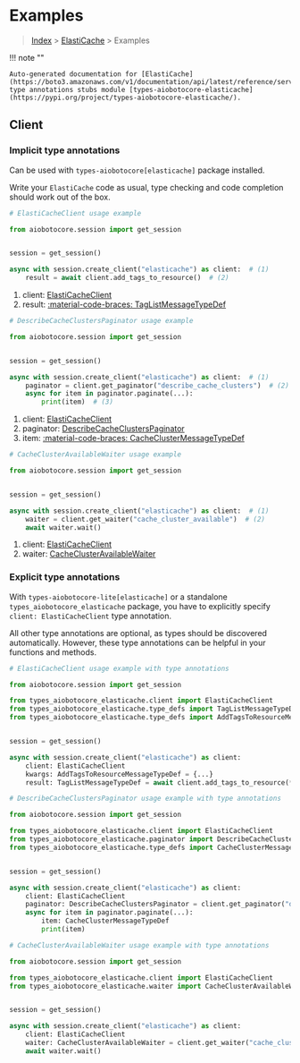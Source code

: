 # Examples

> [Index](../README.md) > [ElastiCache](./README.md) > Examples

!!! note ""

    Auto-generated documentation for [ElastiCache](https://boto3.amazonaws.com/v1/documentation/api/latest/reference/services/elasticache.html#elasticache)
    type annotations stubs module [types-aiobotocore-elasticache](https://pypi.org/project/types-aiobotocore-elasticache/).

## Client

### Implicit type annotations

Can be used with `types-aiobotocore[elasticache]` package installed.

Write your `ElastiCache` code as usual,
type checking and code completion should work out of the box.



```python
# ElastiCacheClient usage example

from aiobotocore.session import get_session


session = get_session()

async with session.create_client("elasticache") as client:  # (1)
    result = await client.add_tags_to_resource()  # (2)
```

1. client: [ElastiCacheClient](./client.md)
2. result: [:material-code-braces: TagListMessageTypeDef](./type_defs.md#taglistmessagetypedef) 



```python
# DescribeCacheClustersPaginator usage example

from aiobotocore.session import get_session


session = get_session()

async with session.create_client("elasticache") as client:  # (1)
    paginator = client.get_paginator("describe_cache_clusters")  # (2)
    async for item in paginator.paginate(...):
        print(item)  # (3)
```

1. client: [ElastiCacheClient](./client.md)
2. paginator: [DescribeCacheClustersPaginator](./paginators.md#describecacheclusterspaginator)
3. item: [:material-code-braces: CacheClusterMessageTypeDef](./type_defs.md#cacheclustermessagetypedef) 



```python
# CacheClusterAvailableWaiter usage example

from aiobotocore.session import get_session


session = get_session()

async with session.create_client("elasticache") as client:  # (1)
    waiter = client.get_waiter("cache_cluster_available")  # (2)
    await waiter.wait()
```

1. client: [ElastiCacheClient](./client.md)
2. waiter: [CacheClusterAvailableWaiter](./waiters.md#cacheclusteravailablewaiter)


### Explicit type annotations

With `types-aiobotocore-lite[elasticache]`
or a standalone `types_aiobotocore_elasticache` package, you have to explicitly specify
`client: ElastiCacheClient` type annotation.

All other type annotations are optional, as types should be discovered automatically.
However, these type annotations can be helpful in your functions and methods.


```python
# ElastiCacheClient usage example with type annotations

from aiobotocore.session import get_session

from types_aiobotocore_elasticache.client import ElastiCacheClient
from types_aiobotocore_elasticache.type_defs import TagListMessageTypeDef
from types_aiobotocore_elasticache.type_defs import AddTagsToResourceMessageTypeDef


session = get_session()

async with session.create_client("elasticache") as client:
    client: ElastiCacheClient
    kwargs: AddTagsToResourceMessageTypeDef = {...}
    result: TagListMessageTypeDef = await client.add_tags_to_resource(**kwargs)
```



```python
# DescribeCacheClustersPaginator usage example with type annotations

from aiobotocore.session import get_session

from types_aiobotocore_elasticache.client import ElastiCacheClient
from types_aiobotocore_elasticache.paginator import DescribeCacheClustersPaginator
from types_aiobotocore_elasticache.type_defs import CacheClusterMessageTypeDef


session = get_session()

async with session.create_client("elasticache") as client:
    client: ElastiCacheClient
    paginator: DescribeCacheClustersPaginator = client.get_paginator("describe_cache_clusters")
    async for item in paginator.paginate(...):
        item: CacheClusterMessageTypeDef
        print(item)
```



```python
# CacheClusterAvailableWaiter usage example with type annotations

from aiobotocore.session import get_session

from types_aiobotocore_elasticache.client import ElastiCacheClient
from types_aiobotocore_elasticache.waiter import CacheClusterAvailableWaiter


session = get_session()

async with session.create_client("elasticache") as client:
    client: ElastiCacheClient
    waiter: CacheClusterAvailableWaiter = client.get_waiter("cache_cluster_available")
    await waiter.wait()
```
